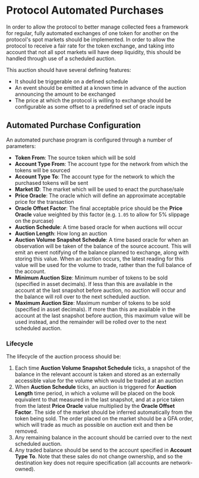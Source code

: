 # Protocol Automated Purchases

In order to allow the protocol to better manage collected fees a framework for regular, fully automated exchanges of one token for another on the protocol's spot markets should be implemented. In order to allow the protocol to receive a fair rate for the token exchange, and taking into account that not all spot markets will have deep liquidity, this should be handled through use of a scheduled auction.

This auction should have several defining features:

 - It should be triggerable on a defined schedule
 - An event should be emitted at a known time in advance of the auction announcing the amount to be exchanged
 - The price at which the protocol is willing to exchange should be configurable as some offset to a predefined set of oracle inputs

## Automated Purchase Configuration

An automated purchase program is configured through a number of parameters:

 - **Token From**: The source token which will be sold
 - **Account Type From**: The account type for the network from which the tokens will be sourced
 - **Account Type To**: The account type for the network to which the purchased tokens will be sent
 - **Market ID**: The market which will be used to enact the purchase/sale
 - **Price Oracle**: The oracle which will define an approximate acceptable price for the transaction
 - **Oracle Offset Factor**: The final acceptable price should be the **Price Oracle** value weighted by this factor (e.g. `1.05` to allow for 5% slippage on the purcase)
 - **Auction Schedule**: A time based oracle for when auctions will occur
 - **Auction Length**: How long an auction 
 - **Auction Volume Snapshot Schedule**: A time based oracle for when an observation will be taken of the balance of the source account. This will emit an event notifying of the balance planned to exchange, along with storing this value. When an auction occurs, the latest reading for this value will be used for the volume to trade, rather than the full balance of the account.
 - **Minimum Auction Size**: Minimum number of tokens to be sold (specified in asset decimals). If less than this are available in the account at the last snapshot before auction, no auction will occur and the balance will roll over to the next scheduled auction.
 - **Maximum Auction Size**: Maximum number of tokens to be sold (specified in asset decimals). If more than this are available in the account at the last snapshot before auction, this maximum value will be used instead, and the remainder will be rolled over to the next scheduled auction.


### Lifecycle

The lifecycle of the auction process should be:

 1. Each time **Auction Volume Snapshot Schedule** ticks, a snapshot of the balance in the relevant account is taken and stored as an externally accessible value for the volume which would be traded at an auction
 2. When **Auction Schedule** ticks, an auction is triggered for **Auction Length** time period, in which a volume will be placed on the book equivalent to that measured in the last snapshot, and at a price taken from the latest **Price Oracle** value multiplied by the **Oracle Offset Factor**. The side of the market should be inferred automatically from the token being sold. The order placed on the market should be a GFA order, which will trade as much as possible on auction exit and then be removed.
 3. Any remaining balance in the account should be carried over to the next scheduled auction.
 4. Any traded balance should be send to the account specified in **Account Type To**. Note that these sales do not change ownership, and so the destination key does not require specification (all accounts are network-owned).

